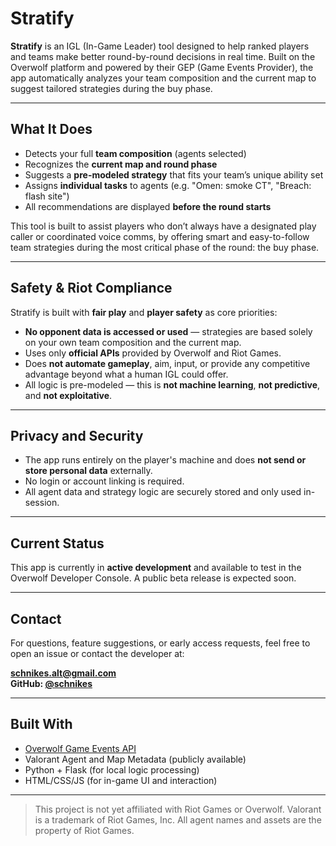# Stratify

**Stratify** is an IGL (In-Game Leader) tool designed to help ranked players and teams make better round-by-round decisions in real time. Built on the Overwolf platform and powered by their GEP (Game Events Provider), the app automatically analyzes your team composition and the current map to suggest tailored strategies during the buy phase.

---

## What It Does

- Detects your full **team composition** (agents selected)
- Recognizes the **current map and round phase**
- Suggests a **pre-modeled strategy** that fits your team’s unique ability set
- Assigns **individual tasks** to agents (e.g. "Omen: smoke CT", "Breach: flash site")
- All recommendations are displayed **before the round starts**

This tool is built to assist players who don’t always have a designated play caller or coordinated voice comms, by offering smart and easy-to-follow team strategies during the most critical phase of the round: the buy phase.

---

## Safety & Riot Compliance

Stratify is built with **fair play** and **player safety** as core priorities:

-  **No opponent data is accessed or used** — strategies are based solely on your own team composition and the current map.
-  Uses only **official APIs** provided by Overwolf and Riot Games.
-  Does **not automate gameplay**, aim, input, or provide any competitive advantage beyond what a human IGL could offer.
-  All logic is pre-modeled — this is **not machine learning**, **not predictive**, and **not exploitative**.

---

##  Privacy and Security

- The app runs entirely on the player's machine and does **not send or store personal data** externally.
- No login or account linking is required.
- All agent data and strategy logic are securely stored and only used in-session.

---

##  Current Status

This app is currently in **active development** and available to test in the Overwolf Developer Console. A public beta release is expected soon.

---

##  Contact

For questions, feature suggestions, or early access requests, feel free to open an issue or contact the developer at:

**schnikes.alt@gmail.com**  
**GitHub: [@schnikes](https://github.com/schnikes)**

---

## Built With

- [Overwolf Game Events API](https://overwolf.github.io/docs/api/overwolf-games-events/)
- Valorant Agent and Map Metadata (publicly available)
- Python + Flask (for local logic processing)
- HTML/CSS/JS (for in-game UI and interaction)

---

> This project is not yet affiliated with Riot Games or Overwolf. Valorant is a trademark of Riot Games, Inc. All agent names and assets are the property of Riot Games.

